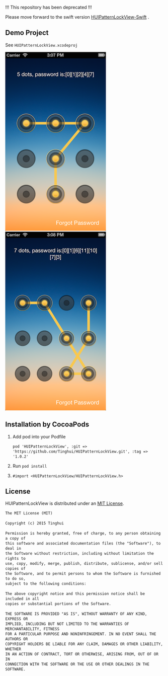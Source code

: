 !!! This repository has been deprecated !!!

Please move forward to the swift version [HUIPatternLockView-Swift](https://github.com/Tinghui/HUIPatternLockView-Swift) .

## Demo Project
See `HUIPatternLockView.xcodeproj`

![](https://raw.githubusercontent.com/Tinghui/HUIPatternLockView/master/Demo/screenshot_3x3.png) ![](https://raw.githubusercontent.com/Tinghui/HUIPatternLockView/master/Demo/screenshot_3x4.png)


## Installation by CocoaPods
1. Add pod into your Podfile

	```objc
	pod 'HUIPatternLockView', :git => 'https://github.com/Tinghui/HUIPatternLockView.git', :tag => '1.0.2'
	```
	
2. Run `pod install`
3. `#import <HUIPatternLockView/HUIPatternLockView.h>`


## License
HUIPatternLockView is distributed under an [MIT License](http://opensource.org/licenses/MIT).

```
The MIT License (MIT)

Copyright (c) 2015 Tinghui

Permission is hereby granted, free of charge, to any person obtaining a copy of
this software and associated documentation files (the "Software"), to deal in
the Software without restriction, including without limitation the rights to
use, copy, modify, merge, publish, distribute, sublicense, and/or sell copies of
the Software, and to permit persons to whom the Software is furnished to do so,
subject to the following conditions:

The above copyright notice and this permission notice shall be included in all
copies or substantial portions of the Software.

THE SOFTWARE IS PROVIDED "AS IS", WITHOUT WARRANTY OF ANY KIND, EXPRESS OR
IMPLIED, INCLUDING BUT NOT LIMITED TO THE WARRANTIES OF MERCHANTABILITY, FITNESS
FOR A PARTICULAR PURPOSE AND NONINFRINGEMENT. IN NO EVENT SHALL THE AUTHORS OR
COPYRIGHT HOLDERS BE LIABLE FOR ANY CLAIM, DAMAGES OR OTHER LIABILITY, WHETHER
IN AN ACTION OF CONTRACT, TORT OR OTHERWISE, ARISING FROM, OUT OF OR IN
CONNECTION WITH THE SOFTWARE OR THE USE OR OTHER DEALINGS IN THE SOFTWARE.
```


